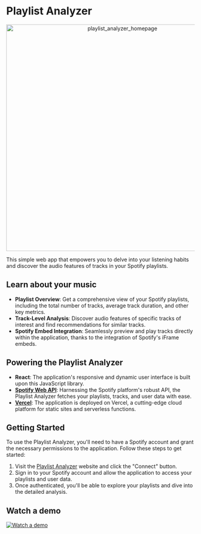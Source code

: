 # Playlist Analyzer

<p align="center">
  <img width="605" alt="playlist_analyzer_homepage" src="https://github.com/user-attachments/assets/b1cf127d-5ab8-4e1f-945a-7fbc90ef3bf8">
</p>

This simple web app that empowers you to delve into your listening habits and discover the audio features of tracks in your Spotify playlists.

## Learn about your music

- **Playlist Overview**: Get a comprehensive view of your Spotify playlists, including the total number of tracks, average track duration, and other key metrics.
- **Track-Level Analysis**: Discover audio features of specific tracks of interest and find recommendations for similar tracks.
- **Spotify Embed Integration**: Seamlessly preview and play tracks directly within the application, thanks to the integration of Spotify's iFrame embeds.

## Powering the Playlist Analyzer

- **React**: The application's responsive and dynamic user interface is built upon this JavaScript library.
- **[Spotify Web API](https://developer.spotify.com/documentation/web-api)**: Harnessing the Spotify platform's robust API, the Playlist Analyzer fetches your playlists, tracks, and user data with ease.
- **[Vercel](https://vercel.com/)**: The application is deployed on Vercel, a cutting-edge cloud platform for static sites and serverless functions.

## Getting Started
To use the Playlist Analyzer, you'll need to have a Spotify account and grant the necessary permissions to the application. Follow these steps to get started:

1. Visit the [Playlist Analyzer](https://playlist-analyzer.vercel.app/) website and click the "Connect" button.
2. Sign in to your Spotify account and allow the application to access your playlists and user data.
3. Once authenticated, you'll be able to explore your playlists and dive into the detailed analysis.

## Watch a demo
[![Watch a demo](https://img.youtube.com/vi/CrufaX6Glsc/maxresdefault.jpg)](https://youtu.be/CrufaX6Glsc)
